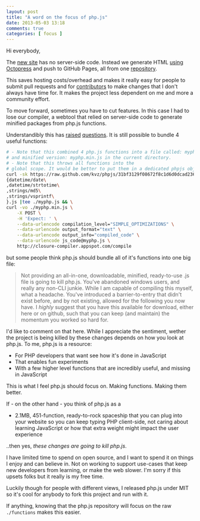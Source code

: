 ```yaml
---
layout: post
title: "A word on the focus of php.js"
date: 2013-05-03 13:18
comments: true
categories: [ focus ]
---
```


Hi everybody,

The [new site](/blog/2012/09/26/new-site/) has no server-side code. Instead
we generate HTML [using Octopress](http://kvz.io/blog/2012/09/25/blog-with-octopress/)
and push to GitHub Pages, all from one [repository](https://github.com/kvz/phpjs).

This saves hosting costs/overhead and makes it really easy for people to submit
pull requests and for [contributors](https://github.com/kvz/phpjs/contributors)
to make changes that I don't always have time
for. It makes the project less dependent on me and more a community effort.

To move forward, sometimes you have to cut features.
In this case I had to lose our compiler, a webtool that relied on server-side code
to generate minified packages from php.js functions.

Understandibly this has [raised](https://github.com/kvz/phpjs/issues/75)
[questions](http://phpjs.org/about/index.html#comment-861825612).
It is still possible to bundle 4 useful functions:

```bash
# - Note that this combined 4 php.js functions into a file called: myphp.js
# and minified version: myphp.min.js in the current directory.
# - Note that this throws all functions into the
# global scope. It would be better to put them in a dedicated phpjs object.
curl -sk https://raw.github.com/kvz/phpjs/31bf3129f08672f8c1d6d0dcad2368ebc4ac57f2/functions/\
{datetime/date\
,datetime/strtotime\
,strings/md5\
,strings/vsprintf\
}.js |tee ./myphp.js && \
curl -vo ./myphp.min.js \
    -X POST \
    -H 'Expect: ' \
    --data-urlencode compilation_level="SIMPLE_OPTIMIZATIONS" \
    --data-urlencode output_format="text" \
    --data-urlencode output_info="compiled_code" \
    --data-urlencode js_code@myphp.js \
    http://closure-compiler.appspot.com/compile
```

but some people think php.js should bundle all of it's functions into one big file:

> Not providing an all-in-one, downloadable, minified, ready-to-use
> .js file is going to kill php.js.
> You've abandoned windows users, and really any non-CLI junkie.
> While I am capable of compiling this myself, what a headache.
> You've introduced a barrier-to-entry that didn't exist before,
> and by not existing, allowed for the following you now have.
> I *highly* suggest that you have this available for download,
> either here or on github, such that you can keep (and maintain)
> the momentum you worked so hard for.

I'd like to comment on that here. While I appreciate the sentiment, wether the
project is being killed by these changes depends on how you look at php.js.
To me, php.js is a resource:

 - For PHP developers that want see how it's done in JavaScript
 - That enables fun experiments
 - With a few higher level functions that are incredibly useful, and missing in JavaScript

This is what I feel php.js should focus on. Making functions. Making them better.

If - on the other hand - you think of php.js as a

 - 2.1MB, 451-function, ready-to-rock spaceship that you can plug into your website so you can keep typing PHP client-side, not caring about learning JavaScript or how that extra weight might impact the user experience

..then yes, *these changes are going to kill php.js*.

I have limited time to spend on open source, and I want to spend it on things I enjoy and can believe in.
Not on working to support use-cases that keep new developers from learning, or make the web slower.
I'm sorry if this upsets folks but it really is my free time.

Luckily though for people with different views, I released php.js under MIT so
it's cool for anybody to fork this project and run with it.

If anything, knowing that the php.js repository will focus on the raw `./functions`
makes this easier.
